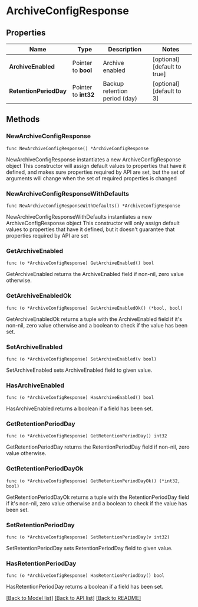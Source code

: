 # ArchiveConfigResponse

## Properties

Name | Type | Description | Notes
------------ | ------------- | ------------- | -------------
**ArchiveEnabled** | Pointer to **bool** | Archive enabled | [optional] [default to true]
**RetentionPeriodDay** | Pointer to **int32** | Backup retention period (day) | [optional] [default to 3]

## Methods

### NewArchiveConfigResponse

`func NewArchiveConfigResponse() *ArchiveConfigResponse`

NewArchiveConfigResponse instantiates a new ArchiveConfigResponse object
This constructor will assign default values to properties that have it defined,
and makes sure properties required by API are set, but the set of arguments
will change when the set of required properties is changed

### NewArchiveConfigResponseWithDefaults

`func NewArchiveConfigResponseWithDefaults() *ArchiveConfigResponse`

NewArchiveConfigResponseWithDefaults instantiates a new ArchiveConfigResponse object
This constructor will only assign default values to properties that have it defined,
but it doesn't guarantee that properties required by API are set

### GetArchiveEnabled

`func (o *ArchiveConfigResponse) GetArchiveEnabled() bool`

GetArchiveEnabled returns the ArchiveEnabled field if non-nil, zero value otherwise.

### GetArchiveEnabledOk

`func (o *ArchiveConfigResponse) GetArchiveEnabledOk() (*bool, bool)`

GetArchiveEnabledOk returns a tuple with the ArchiveEnabled field if it's non-nil, zero value otherwise
and a boolean to check if the value has been set.

### SetArchiveEnabled

`func (o *ArchiveConfigResponse) SetArchiveEnabled(v bool)`

SetArchiveEnabled sets ArchiveEnabled field to given value.

### HasArchiveEnabled

`func (o *ArchiveConfigResponse) HasArchiveEnabled() bool`

HasArchiveEnabled returns a boolean if a field has been set.

### GetRetentionPeriodDay

`func (o *ArchiveConfigResponse) GetRetentionPeriodDay() int32`

GetRetentionPeriodDay returns the RetentionPeriodDay field if non-nil, zero value otherwise.

### GetRetentionPeriodDayOk

`func (o *ArchiveConfigResponse) GetRetentionPeriodDayOk() (*int32, bool)`

GetRetentionPeriodDayOk returns a tuple with the RetentionPeriodDay field if it's non-nil, zero value otherwise
and a boolean to check if the value has been set.

### SetRetentionPeriodDay

`func (o *ArchiveConfigResponse) SetRetentionPeriodDay(v int32)`

SetRetentionPeriodDay sets RetentionPeriodDay field to given value.

### HasRetentionPeriodDay

`func (o *ArchiveConfigResponse) HasRetentionPeriodDay() bool`

HasRetentionPeriodDay returns a boolean if a field has been set.


[[Back to Model list]](../README.md#documentation-for-models) [[Back to API list]](../README.md#documentation-for-api-endpoints) [[Back to README]](../README.md)


